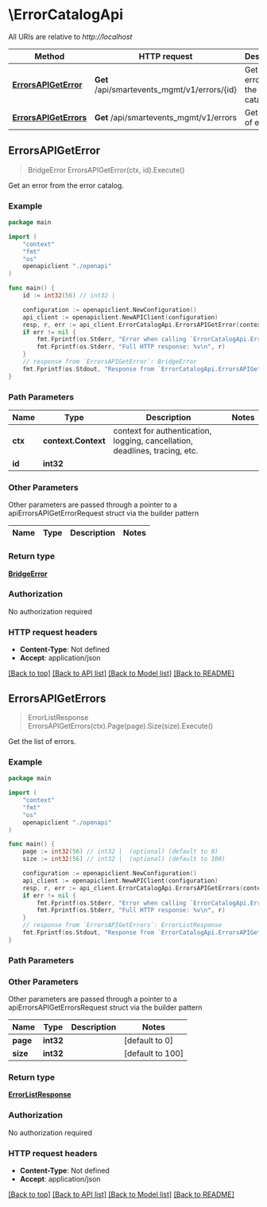 # \ErrorCatalogApi

All URIs are relative to *http://localhost*

Method | HTTP request | Description
------------- | ------------- | -------------
[**ErrorsAPIGetError**](ErrorCatalogApi.md#ErrorsAPIGetError) | **Get** /api/smartevents_mgmt/v1/errors/{id} | Get an error from the error catalog.
[**ErrorsAPIGetErrors**](ErrorCatalogApi.md#ErrorsAPIGetErrors) | **Get** /api/smartevents_mgmt/v1/errors | Get the list of errors.



## ErrorsAPIGetError

> BridgeError ErrorsAPIGetError(ctx, id).Execute()

Get an error from the error catalog.



### Example

```go
package main

import (
    "context"
    "fmt"
    "os"
    openapiclient "./openapi"
)

func main() {
    id := int32(56) // int32 | 

    configuration := openapiclient.NewConfiguration()
    api_client := openapiclient.NewAPIClient(configuration)
    resp, r, err := api_client.ErrorCatalogApi.ErrorsAPIGetError(context.Background(), id).Execute()
    if err != nil {
        fmt.Fprintf(os.Stderr, "Error when calling `ErrorCatalogApi.ErrorsAPIGetError``: %v\n", err)
        fmt.Fprintf(os.Stderr, "Full HTTP response: %v\n", r)
    }
    // response from `ErrorsAPIGetError`: BridgeError
    fmt.Fprintf(os.Stdout, "Response from `ErrorCatalogApi.ErrorsAPIGetError`: %v\n", resp)
}
```

### Path Parameters


Name | Type | Description  | Notes
------------- | ------------- | ------------- | -------------
**ctx** | **context.Context** | context for authentication, logging, cancellation, deadlines, tracing, etc.
**id** | **int32** |  | 

### Other Parameters

Other parameters are passed through a pointer to a apiErrorsAPIGetErrorRequest struct via the builder pattern


Name | Type | Description  | Notes
------------- | ------------- | ------------- | -------------


### Return type

[**BridgeError**](BridgeError.md)

### Authorization

No authorization required

### HTTP request headers

- **Content-Type**: Not defined
- **Accept**: application/json

[[Back to top]](#) [[Back to API list]](../README.md#documentation-for-api-endpoints)
[[Back to Model list]](../README.md#documentation-for-models)
[[Back to README]](../README.md)


## ErrorsAPIGetErrors

> ErrorListResponse ErrorsAPIGetErrors(ctx).Page(page).Size(size).Execute()

Get the list of errors.



### Example

```go
package main

import (
    "context"
    "fmt"
    "os"
    openapiclient "./openapi"
)

func main() {
    page := int32(56) // int32 |  (optional) (default to 0)
    size := int32(56) // int32 |  (optional) (default to 100)

    configuration := openapiclient.NewConfiguration()
    api_client := openapiclient.NewAPIClient(configuration)
    resp, r, err := api_client.ErrorCatalogApi.ErrorsAPIGetErrors(context.Background()).Page(page).Size(size).Execute()
    if err != nil {
        fmt.Fprintf(os.Stderr, "Error when calling `ErrorCatalogApi.ErrorsAPIGetErrors``: %v\n", err)
        fmt.Fprintf(os.Stderr, "Full HTTP response: %v\n", r)
    }
    // response from `ErrorsAPIGetErrors`: ErrorListResponse
    fmt.Fprintf(os.Stdout, "Response from `ErrorCatalogApi.ErrorsAPIGetErrors`: %v\n", resp)
}
```

### Path Parameters



### Other Parameters

Other parameters are passed through a pointer to a apiErrorsAPIGetErrorsRequest struct via the builder pattern


Name | Type | Description  | Notes
------------- | ------------- | ------------- | -------------
 **page** | **int32** |  | [default to 0]
 **size** | **int32** |  | [default to 100]

### Return type

[**ErrorListResponse**](ErrorListResponse.md)

### Authorization

No authorization required

### HTTP request headers

- **Content-Type**: Not defined
- **Accept**: application/json

[[Back to top]](#) [[Back to API list]](../README.md#documentation-for-api-endpoints)
[[Back to Model list]](../README.md#documentation-for-models)
[[Back to README]](../README.md)

